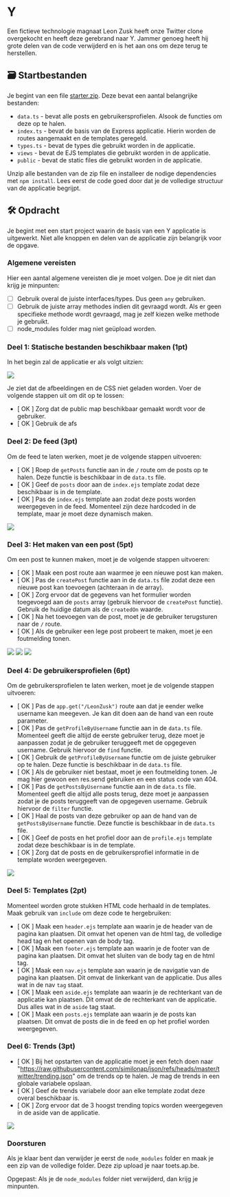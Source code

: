 # Y

Een fictieve technologie magnaat Leon Zusk heeft onze Twitter clone overgekocht en heeft deze gerebrand naar Y. Jammer genoeg heeft hij grote delen van de code verwijderd en is het aan ons om deze terug te herstellen. 

## 🗃️ Startbestanden

Je begint van een file [starter.zip](./starter.zip). Deze bevat een aantal belangrijke bestanden: 

- `data.ts` - bevat alle posts en gebruikersprofielen. Alsook de functies om deze op te halen.
- `index.ts` - bevat de basis van de Express applicatie. Hierin worden de routes aangemaakt en de templates geregeld.
- `types.ts` - bevat de types die gebruikt worden in de applicatie.
- `views` - bevat de EJS templates die gebruikt worden in de applicatie.
- `public` - bevat de static files die gebruikt worden in de applicatie.

Unzip alle bestanden van de zip file en installeer de nodige dependencies met `npm install`. Lees eerst de code goed door dat je de volledige structuur van de applicatie begrijpt.

## 🛠️ Opdracht

Je begint met een start project waarin de basis van een Y applicatie is uitgewerkt. Niet alle knoppen en delen van de applicatie zijn belangrijk voor de opgave. 

### Algemene vereisten

Hier een aantal algemene vereisten die je moet volgen. Doe je dit niet dan krijg je minpunten:

- [ ] Gebruik overal de juiste interfaces/types. Dus geen `any` gebruiken.
- [ ] Gebruik de juiste array methodes indien dit gevraagd wordt. Als er geen specifieke methode wordt gevraagd, mag je zelf kiezen welke methode je gebruikt.
- [ ] node_modules folder mag niet geüpload worden.

### Deel 1: Statische bestanden beschikbaar maken (1pt)

In het begin zal de applicatie er als volgt uitzien:

![](./.readme_images/static.png)

Je ziet dat de afbeeldingen en de CSS niet geladen worden. Voer de volgende stappen uit om dit op te lossen:

- [ OK ] Zorg dat de public map beschikbaar gemaakt wordt voor de gebruiker.
- [ OK ] Gebruik de afs

### Deel 2: De feed (3pt)

Om de feed te laten werken, moet je de volgende stappen uitvoeren:

- [ OK ] Roep de `getPosts` functie aan in de `/` route om de posts op te halen. Deze functie is beschikbaar in de `data.ts` file.
- [ OK ] Geef de `posts` door aan de `index.ejs` template zodat deze beschikbaar is in de template.
- [ OK ] Pas de `index.ejs` template aan zodat deze posts worden weergegeven in de feed. Momenteel zijn deze hardcoded in de template, maar je moet deze dynamisch maken.

![](./.readme_images/feed.png)

### Deel 3: Het maken van een post (5pt)

Om een post te kunnen maken, moet je de volgende stappen uitvoeren:

- [ OK ] Maak een post route aan waarmee je een nieuwe post kan maken. 
- [ OK ] Pas de `createPost` functie aan in de `data.ts` file zodat deze een nieuwe post kan toevoegen (achteraan in de array).
- [ OK ] Zorg ervoor dat de gegevens van het formulier worden toegevoegd aan de `posts` array (gebruik hiervoor de `createPost` functie). Gebruik de huidige datum als de `createdOn` waarde.
-  [ OK ] Na het toevoegen van de post, moet je de gebruiker terugsturen naar de `/` route.
- [ OK ] Als de gebruiker een lege post probeert te maken, moet je een foutmelding tonen.

![](./.readme_images/post-1.png)
![](./.readme_images/post-2.png)
![](./.readme_images/post-error.png)

### Deel 4: De gebruikersprofielen (6pt)

Om de gebruikersprofielen te laten werken, moet je de volgende stappen uitvoeren:

- [ OK ] Pas de `app.get("/LeonZusk")` route aan dat je eender welke username kan meegeven. Je kan dit doen aan de hand van een route parameter.
- [ OK ] Pas de `getProfileByUsername` functie aan in de `data.ts` file. Momenteel geeft die altijd de eerste gebruiker terug, deze moet je aanpassen zodat je de gebruiker teruggeeft met de opgegeven username. Gebruik hiervoor de `find` functie.
- [ OK ] Gebruik de `getProfileByUsername` functie om de juiste gebruiker op te halen. Deze functie is beschikbaar in de `data.ts` file.
- [ OK ] Als de gebruiker niet bestaat, moet je een foutmelding tonen. Je mag hier gewoon een res.send gebruiken en een status code van 404.
- [ OK ] Pas de `getPostsByUsername` functie aan in de `data.ts` file. Momenteel geeft die altijd alle posts terug, deze moet je aanpassen zodat je de posts teruggeeft van de opgegeven username. Gebruik hiervoor de `filter` functie.
- [ OK ] Haal de posts van deze gebruiker op aan de hand van de `getPostsByUsername` functie. Deze functie is beschikbaar in de `data.ts` file.
- [ OK ] Geef de posts en het profiel door aan de `profile.ejs` template zodat deze beschikbaar is in de template.
- [ OK ] Zorg dat de posts en de gebruikersprofiel informatie in de template worden weergegeven.

![](./.readme_images/profile.png)

### Deel 5: Templates (2pt)

Momenteel worden grote stukken HTML code herhaald in de templates. Maak gebruik van `include` om deze code te hergebruiken:

- [ OK ] Maak een `header.ejs` template aan waarin je de header van de pagina kan plaatsen. Dit omvat het openen van de html tag, de volledige head tag en het openen van de body tag.
- [ OK ] Maak een `footer.ejs` template aan waarin je de footer van de pagina kan plaatsen. Dit omvat het sluiten van de body tag en de html tag.
- [ OK ] Maak een `nav.ejs` template aan waarin je de navigatie van de pagina kan plaatsen. Dit omvat de linkerkant van de applicatie. Dus alles wat in de nav `tag` staat.
- [ OK ] Maak een `aside.ejs` template aan waarin je de rechterkant van de applicatie kan plaatsen. Dit omvat de de rechterkant van de applicatie. Dus alles wat in de `aside` tag staat.
- [ OK ] Maak een `posts.ejs` template aan waarin je de posts kan plaatsen. Dit omvat de posts die in de feed en op het profiel worden weergegeven.

### Deel 6: Trends (3pt)

- [ OK ] Bij het opstarten van de applicatie moet je een fetch doen naar "https://raw.githubusercontent.com/similonap/json/refs/heads/master/twitter/trending.json" om de trends op te halen. Je mag de trends in een globale variabele opslaan.
- [ OK ] Geef de trends variabele door aan elke template zodat deze overal beschikbaar is.
- [ OK ] Zorg ervoor dat de 3 hoogst trending topics worden weergegeven in de aside van de applicatie.

![](./.readme_images/trends.png)

### Doorsturen

Als je klaar bent dan verwijder je eerst de `node_modules` folder en maak je een zip van de volledige folder. Deze zip upload je naar toets.ap.be.

Opgepast: Als je de `node_modules` folder niet verwijderd, dan krijg je minpunten.